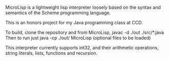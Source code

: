 MicroLisp is a lightweight lisp interpreter loosely based on the syntax and semantics
of the Scheme programming language.

This is an honors project for my Java programming class at CCD.

To build, clone the repository and from MicroLisp, javac -d ./out ./src/*.java 
Then to run just java -cp ./out/ MicroLisp (optional files to be loaded)

This interpreter currently supports int32, and their arithmetic operations,
string literals, lists, functions and recursion.

